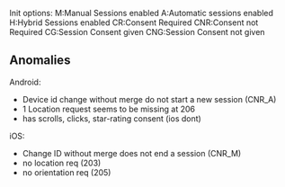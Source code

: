 Init options:
M:Manual Sessions enabled
A:Automatic sessions enabled
H:Hybrid Sessions enabled
CR:Consent Required
CNR:Consent not Required
CG:Session Consent given
CNG:Session Consent not given

## Anomalies

Android:
- Device id change without merge do not start a new session (CNR_A)
- 1 Location request seems to be missing at 206
- has scrolls, clicks, star-rating consent (ios dont)

iOS:
- Change ID without merge does not end a session (CNR_M)
- no location req (203)
- no orientation req (205)